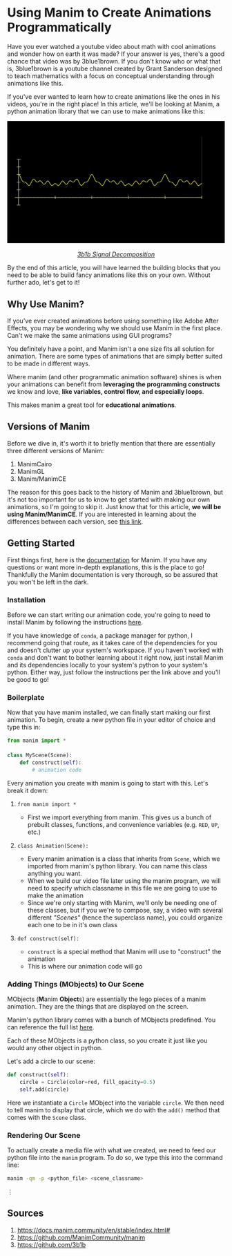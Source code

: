 # Using Manim to Create Animations Programmatically
Have you ever watched a youtube video about math with cool animations and wonder
how on earth it was made? If your answer is yes, there's a good chance that
video was by 3blue1brown. If you don't know who or what that is, 3blue1brown is
a youtube channel created by Grant Sanderson designed to teach mathematics with
a focus on conceptual understanding through animations like this.

If you've ever wanted to learn how to create animations like the ones in his
videos, you're in the right place! In this article, we'll be looking at Manim, a
python animation library that we can use to make animations like this:

<p align="center">
  <img src="images/3b1b-example.gif" />
</p>
<p align="center">
  <a href="https://youtu.be/spUNpyF58BY?t=131"><em>3b1b Signal Decomposition</em></a>
</p>

By the end of this article, you will have learned the building blocks that you
need to be able to build fancy animations like this on your own. Without further
ado, let's get to it!

## Why Use Manim?
If you've ever created animations before using something like Adobe After
Effects, you may be wondering why we should use Manim in the first place. Can't
we make the same animations using GUI programs?

You definitely have a point, and Manim isn't a one size fits all
solution for animation. There are some types of animations that are simply
better suited to be made in different ways.

Where manim (and other programmatic animation software) shines is when your
animations can benefit from **leveraging the programming constructs** we know and
love, **like variables, control flow, and especially loops**.

This makes manim a great tool for **educational animations**.

## Versions of Manim
Before we dive in, it's worth it to briefly mention that there are essentially
three different versions of Manim:

1. ManimCairo
2. ManimGL
3. Manim/ManimCE

The reason for this goes back to the history of Manim and 3blue1brown, but it's
not too important for us to know to get started with making our own animations,
so I'm going to skip it. Just know that for this article, **we will be using
Manim/ManimCE**. If you are interested in learning about the differences between
each version, see [this
link](https://docs.manim.community/en/stable/faq/installation.html#:~:text=Manim%2C%20or%20ManimCE%20refers%20to,by%20Grant%20%E2%80%9C3b1b%E2%80%9D%20Sanderson.).

## Getting Started
First things first, here is the [documentation](https://docs.manim.community/en/stable/reference.html) for Manim. If you have any
questions or want more in-depth explanations, this is the place to go!
Thankfully the Manim documentation is very thorough, so be assured that you
won't be left in the dark.

### Installation
Before we can start writing our animation code, you're going to need to install
Manim by following the instructions
[here](https://docs.manim.community/en/stable/installation.html).

If you have knowledge of `conda`, a package manager for python, I recommend
going that route, as it takes care of the dependencies for you and doesn't
clutter up your system's workspace. If you haven't worked with `conda` and don't
want to bother learning about it right now, just install Manim and its
dependencies locally to your system's python to your system's python. Either
way, just follow the instructions per the link above and you'll be good to go!

### Boilerplate
Now that you have manim installed, we can finally start making our first
animation. To begin, create a new python file in your editor of choice and type
this in:

```python
from manim import *

class MyScene(Scene):
    def construct(self):
        # animation code
```

Every animation you create with manim is going to start with this. Let's break
it down:

1. `from manim import *`

    - First we import everything from manim. This gives us a bunch of prebuilt
      classes, functions, and convenience variables (e.g. `RED`, `UP`,
      etc.)

2. `class Animation(Scene):`

    - Every manim animation is a class that inherits from `Scene`, which we
      imported from manim's python library. You can name this class anything you
      want.
    - When we build our video file later using the manim program, we will need
      to specify which classname in this file we are going to use to make the
      animation
    - Since we're only starting with Manim, we'll only be needing one of these
      classes, but if you we're to compose, say, a video with several different
      *"Scenes"* (hence the superclass name), you could organize each one to be in it's own class

3. `def construct(self):`

    - `construct` is a special method that Manim will use to "construct" the
      animation
    - This is where our animation code will go

### Adding Things (MObjects) to Our Scene
MObjects (**M**anim **Object**s) are essentially the lego pieces of a manim
animation. They are the things that are displayed on the screen.

Manim's python library comes with a bunch of MObjects predefined. You can
reference the full list
[here](https://docs.manim.community/en/stable/reference.html#mobjects).

Each of these MObjects is a python class, so you create it just like you would
any other object in python.

Let's add a circle to our scene:
```python
def construct(self):
    circle = Circle(color=red, fill_opacity=0.5)
    self.add(circle)
```

Here we instantiate a `Circle` MObject into the variable `circle`. We then need
to tell manim to display that circle, which we do with the `add()` method that
comes with the `Scene` class.

### Rendering Our Scene
To actually create a media file with what we created, we need to feed our python
file into the `manim` program. To do so, we type this into the command line:
```bash
manim -qm -p <python_file> <scene_classname>
```

$\vdots$

## Sources
1. https://docs.manim.community/en/stable/index.html#
2. https://github.com/ManimCommunity/manim
3. https://github.com/3b1b
